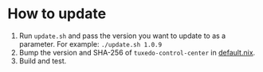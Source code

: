 # How to update

1. Run `update.sh` and pass the version you want to update to as a parameter. For example: `./update.sh 1.0.9`
1. Bump the version and SHA-256 of `tuxedo-control-center` in [default.nix](./default.nix).
1. Build and test.
